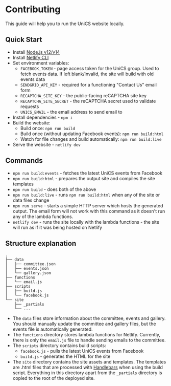 # Contributing

This guide will help you to run the UniCS website locally.

## Quick Start

- Install [Node.js v12/v14](https://nodejs.org/)
- Install [Netlify CLI](https://www.npmjs.com/package/netlify-cli)
- Set environment variables:
	- `FACEBOOK_TOKEN` - page access token for the UniCS group. Used to fetch events data. If left blank/invalid, the site will build with old events data
	- `SENDGRID_API_KEY` - required for a functioning "Contact Us" email form
	- `RECAPTCHA_SITE_KEY` - the public-facing reCAPTCHA site key
	- `RECAPTCHA_SITE_SECRET` - the reCAPTCHA secret used to validate requests
	- `UNICS_EMAIL` - the email address to send email to
- Install dependencies - `npm i`
- Build the website:
	- Build once: `npm run build`
	- Build once (without updating Facebook events): `npm run build:html`
	- Watch for file changes and build automatically: `npm run build:live`
- Serve the website - `netlify dev`

## Commands

- `npm run build:events` - fetches the latest UniCS events from Facebook
- `npm run build:html` - prepares the output site and compiles the site templates
- `npm run build` - does both of the above
- `npm run build:live` - runs `npm run build:html` when any of the site or data files change
- `npm run serve` - starts a simple HTTP server which hosts the generated output. The email form will not work with this command as it doesn't run any of the lambda functions.
- `netlify dev` - runs the site locally with the lambda functions - the site will run as if it was being hosted on Netlify

## Structure explanation

```
.
├── data
│   ├── committee.json
│   ├── events.json
│   └── gallery.json
├── functions
│   └── email.js
├── scripts
│   ├── build.js
│   └── facebook.js
└── site
    ├── _partials
    └── ...
```

- The `data` files store information about the committee, events and gallery. You should manually update the committee and gallery files, but the events file is automatically generated.
- The `functions` directory stores lambda functions for Netlify. Currently, there is only the `email.js` file to handle sending emails to the committee.
- The `scripts` directory contains build scripts:
	- `facebook.js` - pulls the latest UniCS events from Facebook
	- `build.js` - generates the HTML for the site
- The `site` directory contains the site assets and templates. The templates are .html files that are processed with [Handlebars](https://handlebarsjs.com/) when using the build script. Everything in this directory apart from the `_partials` directory is copied to the root of the deployed site.